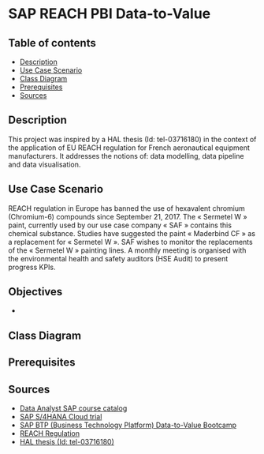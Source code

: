 # SAP REACH PBI Data-to-Value

## Table of contents
* [Description](https://github.com/svnagel/sap-reach-pbi?tab=readme-ov-file#description)
* [Use Case Scenario](https://github.com/svnagel/sap-reach-pbi?tab=readme-ov-file#use-case-scenario)
* [Class Diagram](https://github.com/svnagel/sap-reach-pbi?tab=readme-ov-file#class-diagram)
* [Prerequisites](https://github.com/svnagel/sap-reach-pbi?tab=readme-ov-file#prerequisites)
* [Sources](https://github.com/svnagel/sap-reach-pbi?tab=readme-ov-file#sources)

## Description
This project was inspired by a HAL thesis (Id: tel-03716180) in the context of the application of EU REACH regulation for French aeronautical equipment manufacturers. It addresses the notions of: data modelling, data pipeline and data visualisation.

## Use Case Scenario
REACH regulation in Europe has banned the use of hexavalent chromium (Chromium-6) compounds since September 21, 2017. The « Sermetel W » paint, currently used by our use case company « SAF » contains this chemical substance. Studies have suggested the paint « Maderbind CF » as a replacement for « Sermetel W ». SAF wishes to monitor the replacements of the « Sermetel W » painting lines. A monthly meeting is organised with the environmental health and safety auditors (HSE Audit) to present progress KPIs.

## Objectives
* 

## Class Diagram

## Prerequisites

## Sources
* [Data Analyst SAP course catalog](https://learning.sap.com/browse/roles/data-analyst?access=free&page=1)
* [SAP S/4HANA Cloud trial](https://www.sap.com/products/erp/s4hana/trial.html)
* [SAP BTP (Business Technology Platform) Data-to-Value Bootcamp](https://github.com/SAP-samples/btp-data-to-value-workshop)
* [REACH Regulation](https://environment.ec.europa.eu/topics/chemicals/reach-regulation_en)
* [HAL thesis (Id: tel-03716180)](https://theses.hal.science/tel-03716180v1/document)
